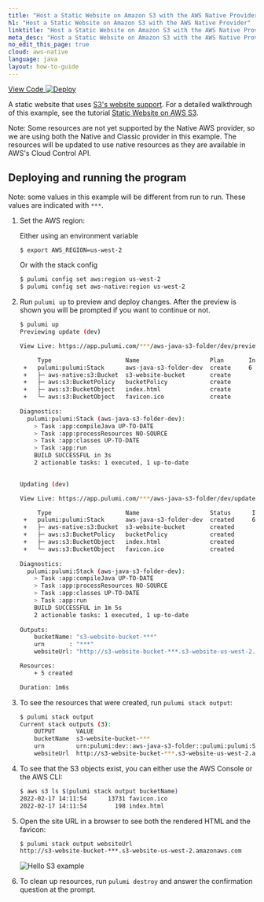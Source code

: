 ```yaml
---
title: "Host a Static Website on Amazon S3 with the AWS Native Provider | Java"
h1: "Host a Static Website on Amazon S3 with the AWS Native Provider"
linktitle: "Host a Static Website on Amazon S3 with the AWS Native Provider"
meta_desc: "Host a Static Website on Amazon S3 with the AWS Native Provider how-to guide using java"
no_edit_this_page: true
cloud: aws-native
language: java
layout: how-to-guide
---
```


<!-- WARNING: this page was generated by a tool. Do not edit it by hand. -->
<!-- To change it, please see https://github.com/pulumi/docs/tree/master/tools/mktutorial. -->

<p class="mb-4 flex">
    <a class="flex flex-wrap items-center rounded text-xs text-white bg-blue-600 border-2 border-blue-600 px-2 mr-2 whitespace-no-wrap hover:text-white" style="height: 32px" href="https://github.com/pulumi/examples/tree/master/aws-native-java-s3-folder" target="_blank">
        <span><i class="fab fa-github pr-2"></i> View Code</span>
    </a>
    <a href="https://app.pulumi.com/new?template=https://github.com/pulumi/examples/blob/master/aws-native-ts-s3-folder/README.md" target="_blank">
        <img src="https://get.pulumi.com/new/button.svg" alt="Deploy">
    </a>
</p>


A static website that uses [S3's website support](https://docs.aws.amazon.com/AmazonS3/latest/dev/WebsiteHosting.html).
For a detailed walkthrough of this example, see the tutorial [Static Website on AWS S3](https://www.pulumi.com/docs/tutorials/aws/s3-website/).

Note: Some resources are not yet supported by the Native AWS provider, so we are using both the Native
and Classic provider in this example. The resources will be updated to use native resources as they are
available in AWS's Cloud Control API.

## Deploying and running the program

Note: some values in this example will be different from run to run.  These values are indicated
with `***`.

1.  Set the AWS region:

    Either using an environment variable
    ```bash
    $ export AWS_REGION=us-west-2
    ```
    
    Or with the stack config
    ```bash
    $ pulumi config set aws:region us-west-2
    $ pulumi config set aws-native:region us-west-2
    ```

1.  Run `pulumi up` to preview and deploy changes.  After the preview is shown you will be
    prompted if you want to continue or not.

    ```bash
    $ pulumi up
    Previewing update (dev)
    
    View Live: https://app.pulumi.com/***/aws-java-s3-folder/dev/previews/e251093a-d128-4ed3-a230-4e98888aed84
    
         Type                     Name                    Plan       Info
     +   pulumi:pulumi:Stack      aws-java-s3-folder-dev  create     6 messages
     +   ├─ aws-native:s3:Bucket  s3-website-bucket       create     
     +   ├─ aws:s3:BucketPolicy   bucketPolicy            create     
     +   ├─ aws:s3:BucketObject   index.html              create     
     +   └─ aws:s3:BucketObject   favicon.ico             create     
     
    Diagnostics:
      pulumi:pulumi:Stack (aws-java-s3-folder-dev):
        > Task :app:compileJava UP-TO-DATE
        > Task :app:processResources NO-SOURCE
        > Task :app:classes UP-TO-DATE
        > Task :app:run
        BUILD SUCCESSFUL in 3s
        2 actionable tasks: 1 executed, 1 up-to-date
     
    
    Updating (dev)
    
    View Live: https://app.pulumi.com/***/aws-java-s3-folder/dev/updates/1
    
         Type                     Name                    Status      Info
     +   pulumi:pulumi:Stack      aws-java-s3-folder-dev  created     6 messages
     +   ├─ aws-native:s3:Bucket  s3-website-bucket       created     
     +   ├─ aws:s3:BucketPolicy   bucketPolicy            created     
     +   ├─ aws:s3:BucketObject   index.html              created     
     +   └─ aws:s3:BucketObject   favicon.ico             created     
     
    Diagnostics:
      pulumi:pulumi:Stack (aws-java-s3-folder-dev):
        > Task :app:compileJava UP-TO-DATE
        > Task :app:processResources NO-SOURCE
        > Task :app:classes UP-TO-DATE
        > Task :app:run
        BUILD SUCCESSFUL in 1m 5s
        2 actionable tasks: 1 executed, 1 up-to-date
     
    Outputs:
        bucketName: "s3-website-bucket-***"
        urn       : "***"
        websiteUrl: "http://s3-website-bucket-***.s3-website-us-west-2.amazonaws.com"
    
    Resources:
        + 5 created
    
    Duration: 1m6s
    ```

1.  To see the resources that were created, run `pulumi stack output`:

    ```bash
    $ pulumi stack output
    Current stack outputs (3):
        OUTPUT      VALUE
        bucketName  s3-website-bucket-***
        urn         urn:pulumi:dev::aws-java-s3-folder::pulumi:pulumi:Stack::aws-java-s3-folder-dev
        websiteUrl  http://s3-website-bucket-***.s3-website-us-west-2.amazonaws.com
    ```

1.  To see that the S3 objects exist, you can either use the AWS Console or the AWS CLI:

    ```bash
    $ aws s3 ls $(pulumi stack output bucketName)
    2022-02-17 14:11:54      13731 favicon.ico
    2022-02-17 14:11:54        198 index.html
    ```

1.  Open the site URL in a browser to see both the rendered HTML and the favicon:

    ```bash
    $ pulumi stack output websiteUrl
    http://s3-website-bucket-***.s3-website-us-west-2.amazonaws.com
    ```

    ![Hello S3 example](https://user-images.githubusercontent.com/274700/116912066-9384e300-abfc-11eb-8130-dbcff512a9de.png)

1.  To clean up resources, run `pulumi destroy` and answer the confirmation question at the prompt.

